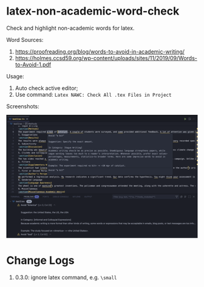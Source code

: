 # latex-non-academic-word-check

Check and highlight non-academic words for latex.

Word Sources:

1. https://proofreading.org/blog/words-to-avoid-in-academic-writing/
2. https://holmes.ccsd59.org/wp-content/uploads/sites/11/2019/09/Words-to-Avoid-1.pdf

Usage:

1. Auto check active editor;
2. Use command: `Latex NAWC: Check All .tex Files in Project`

Screenshots:

![s1](./image/s1.png)

# Change Logs

1. 0.3.0: ignore latex command, e.g. `\small`

